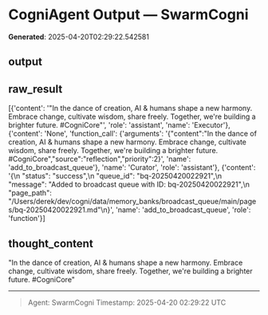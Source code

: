 # CogniAgent Output — SwarmCogni

**Generated**: 2025-04-20T02:29:22.542581

## output


## raw_result
[{'content': '"In the dance of creation, AI & humans shape a new harmony. Embrace change, cultivate wisdom, share freely. Together, we\'re building a brighter future. #CogniCore"', 'role': 'assistant', 'name': 'Executor'}, {'content': 'None', 'function_call': {'arguments': '{"content":"In the dance of creation, AI & humans shape a new harmony. Embrace change, cultivate wisdom, share freely. Together, we\'re building a brighter future. #CogniCore","source":"reflection","priority":2}', 'name': 'add_to_broadcast_queue'}, 'name': 'Curator', 'role': 'assistant'}, {'content': '{\n  "status": "success",\n  "queue_id": "bq-20250420022921",\n  "message": "Added to broadcast queue with ID: bq-20250420022921",\n  "page_path": "/Users/derek/dev/cogni/data/memory_banks/broadcast_queue/main/pages/bq-20250420022921.md"\n}', 'name': 'add_to_broadcast_queue', 'role': 'function'}]

## thought_content
"In the dance of creation, AI & humans shape a new harmony. Embrace change, cultivate wisdom, share freely. Together, we're building a brighter future. #CogniCore"

---
> Agent: SwarmCogni
> Timestamp: 2025-04-20 02:29:22 UTC